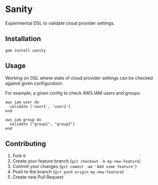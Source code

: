 # Sanity

Experimental DSL to validate cloud provider settings.

## Installation

```
gem install sanity
```

## Usage

Working on DSL where state of cloud provider settings can be checked against given configuration:

For example, a given config to check AWS IAM users and groups:

```
aws_iam_user do
  validate ['user1', 'user2']
end

aws_iam_group do
  validate ["group1", "group2"]
end
```

## Contributing

1. Fork it
2. Create your feature branch (`git checkout -b my-new-feature`)
3. Commit your changes (`git commit -am 'Add some feature'`)
4. Push to the branch (`git push origin my-new-feature`)
5. Create new Pull Request
